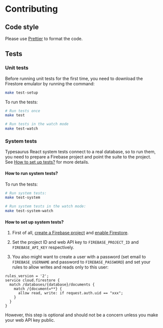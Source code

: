 # Contributing

## Code style

Please use [Prettier](https://prettier.io/) to format the code.

## Tests

### Unit tests

Before running unit tests for the first time, you need to download the Firestore emulator by running the command:

```bash
make test-setup
```

To run the tests:

```bash
# Run tests once
make test

# Run tests in the watch mode
make test-watch
```

### System tests

Typesaurus React system tests connect to a real database, so to run them, you need to prepare a Firebase project and point the suite to the project. See [How to set up tests?](#how-to-set-up-system-tests) for more details.

#### How to run system tests?

To run the tests:

```bash
# Run system tests:
make test-system

# Run system tests in the watch mode:
make test-system-watch
```

#### How to set up system tests?

1. First of all, [create a Firebase project](https://console.firebase.google.com/) and [enable Firestore](https://console.firebase.google.com/project/_/storage).

2. Set the project ID and web API key to `FIREBASE_PROJECT_ID` and `FIREBASE_API_KEY` respectively.

3. You also might want to create a user with a password (set email to `FIREBASE_USERNAME` and password to `FIREBASE_PASSWORD`) and set your rules to allow writes and reads only to this user:

```
rules_version = '2';
service cloud.firestore {
  match /databases/{database}/documents {
    match /{document=**} {
      allow read, write: if request.auth.uid == "xxx";
    }
  }
}
```

However, this step is optional and should not be a concern unless you make your web API key public.
